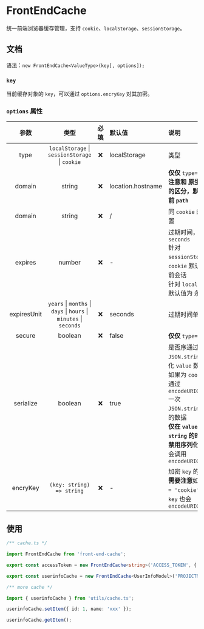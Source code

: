 # FrontEndCache

统一前端浏览器缓存管理，支持 `cookie`、`localStorage`、`sessionStorage`。

## 文档


语法：`new FrontEndCache<ValueType>(key[, options]);`

### `key`

当前缓存对象的 `key`，可以通过 `options.encryKey` 对其加密。

### `options` 属性

参数|类型|必填|默认值|说明
:---:|:---:|:---:|:---|:---
type|`localStorage` \| `sessionStorage` \| `cookie`|❌|localStorage|类型
domain|string|❌|location.hostname|**仅仅** `type=cookie`<br/>**注意和 原生 `cookie` 的区分，默认不是当前 `path`**
domain|string|❌|/|同 `cookie` 的 `path` 配置
expires|number|❌|-|过期时间，默认单位 `seconds` <br/> 针对 `sessionStorage` 和 `cookie` 默认值为当前会话 <br/> 针对 `localStorage` 默认值为 永久
expiresUnit|`years` \| `months` \| `days` \| `hours` \| `minutes` \| `seconds`|❌|seconds|过期时间单位
secure|boolean|❌|false|**仅仅** `type=cookie`
serialize|boolean|❌|true|是否序通过 `JSON.stringify` 列化 `value` 数<br/>如果为 `cookie` 还会通过 `encodeURIComponent` 一次 `JSON.stringify` 后的数据<br/>**仅在 `value` 类型为 `string` 的时候可以禁用序列化**，但同样会调用 `encodeURIComponent`
encryKey|`(key: string) => string`|❌|-|加密 `key` 的函数<br/>**需要注意**如果 `type = 'cookie'`, 最终的 `key` 也会 `encodeURIComponent`

## 使用

``` typescript
/** cache.ts */

import FrontEndCache from 'front-end-cache';

export const accessToken = new FrontEndCache<string>('ACCESS_TOKEN', { type: 'cookie', serialize: false });

export const userinfoCache = new FrontEndCache<UserInfoModel>('PROJECTNAME_USERINFO_CACHE');

/** more cache */
```

``` typescript
import { userinfoCache } from 'utils/cache.ts';

userinfoCache.setItem({ id: 1, name: 'xxx' });

userinfoCache.getItem();
```